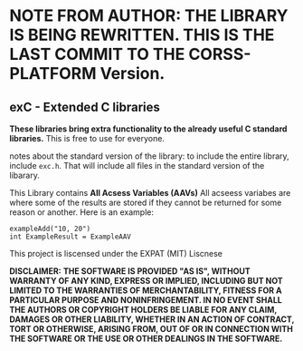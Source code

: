# NOTE FROM AUTHOR: THE LIBRARY IS BEING REWRITTEN. THIS IS THE LAST COMMIT TO THE CORSS-PLATFORM Version.
## exC - Extended C libraries

**These libraries bring extra functionality to the already useful C standard libraries.**
This is free to use for everyone.

notes about the standard version of the library:
to include the entire library, include `exc.h`. That will include all files in the standard version of the libarary.

This Library contains **All Acsess Variables (AAVs)**
All acseess variabes are where some of the results are stored if they cannot be returned for some reason or another. Here is an example:
```
exampleAdd("10, 20")
int ExampleResult = ExampleAAV
```

This project is liscensed under the EXPAT (MIT) Liscnese

**DISCLAIMER:**
**THE SOFTWARE IS PROVIDED "AS IS", WITHOUT WARRANTY OF ANY KIND, EXPRESS OR
IMPLIED, INCLUDING BUT NOT LIMITED TO THE WARRANTIES OF MERCHANTABILITY,
FITNESS FOR A PARTICULAR PURPOSE AND NONINFRINGEMENT. IN NO EVENT SHALL THE
AUTHORS OR COPYRIGHT HOLDERS BE LIABLE FOR ANY CLAIM, DAMAGES OR OTHER
LIABILITY, WHETHER IN AN ACTION OF CONTRACT, TORT OR OTHERWISE, ARISING FROM,
OUT OF OR IN CONNECTION WITH THE SOFTWARE OR THE USE OR OTHER DEALINGS IN THE
SOFTWARE.**
